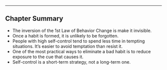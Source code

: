 








---
## Chapter Summary


- The inversion of the 1st Law of Behavior Change is make it invisible.
- Once a habit is formed, it is unlikely to be forgotten.
- People with high self-control tend to spend less time in tempting
  situations. It’s easier to avoid temptation than resist it.
- One of the most practical ways to eliminate a bad habit is to reduce
  exposure to the cue that causes it.
- Self-control is a short-term strategy, not a long-term one.

